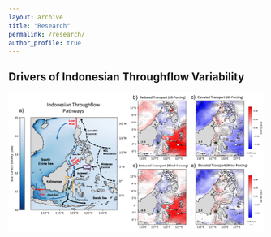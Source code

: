 ```yaml
---
layout: archive
title: "Research"
permalink: /research/
author_profile: true
---
```


## Drivers of Indonesian Throughflow Variability

![ ](/images/IIOE_Fig_Final.jpg)
